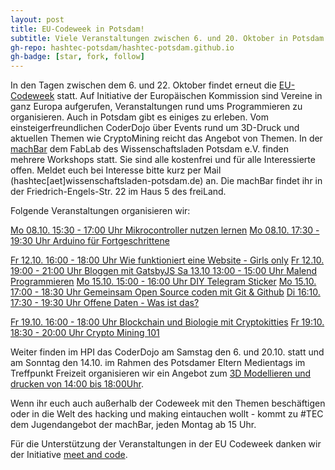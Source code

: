 ```yaml
---
layout: post
title: EU-Codeweek in Potsdam!
subtitle: Viele Veranstaltungen zwischen 6. und 20. Oktober in Potsdam
gh-repo: hashtec-potsdam/hashtec-potsdam.github.io
gh-badge: [star, fork, follow]
---
```


In den Tagen zwischen dem 6. und 22. Oktober findet erneut die [EU-Codeweek](https://codeweek.eu/) statt. Auf Initiative der Europäischen Kommission sind Vereine in ganz Europa aufgerufen, Veranstaltungen rund ums Programmieren zu organisieren.
Auch in Potsdam gibt es einiges zu erleben. Vom einsteigerfreundlichen CoderDojo über Events rund um 3D-Druck und aktuellen Themen wie CryptoMining reicht das Angebot von Themen.
In der [machBar](www.machbar-potsdam.de) dem FabLab des Wissenschaftsladen Potsdam e.V. finden mehrere Workshops statt. Sie sind alle kostenfrei und für alle Interessierte offen. Meldet euch bei Interesse bitte kurz per Mail (hashtec[aet]wissenschaftsladen-potsdam.de) an. Die machBar findet ihr in der Friedrich-Engels-Str. 22 im Haus 5 des freiLand.

Folgende Veranstaltungen organisieren wir:

[Mo 08.10. 15:30 - 17:00 Uhr Mikrocontroller nutzen lernen](http://meet-and-code.de/de/de/event-show/1810)
[Mo 08.10. 17:30 - 19:30 Uhr Arduino für Fortgeschrittene](http://meet-and-code.de/de/de/event-show/1820)

[Fr 12.10. 16:00 - 18:00 Uhr Wie funktioniert eine Website - Girls only](http://meet-and-code.de/de/de/event-show/1836)
[Fr 12.10. 19:00 - 21:00 Uhr Bloggen mit GatsbyJS ](http://meet-and-code.de/de/de/event-show/1843)
[Sa 13.10 13:00 - 15:00 Uhr Malend Programmieren](http://meet-and-code.de/de/de/event-show/1199)
[Mo 15.10. 15:00 - 16:00 Uhr DIY Telegram Sticker](http://meet-and-code.de/de/de/event-show/1792)
[Mo 15.10. 17:00 - 18:30 Uhr Gemeinsam Open Source coden mit Git & Github](http://meet-and-code.de/de/de/event-show/1824)
[Di 16:10. 17:30 - 19:30 Uhr Offene Daten - Was ist das?](http://meet-and-code.de/de/de/event-show/1814)

[Fr 19.10. 16:00 - 18:00 Uhr Blockchain und Biologie mit Cryptokitties](http://meet-and-code.de/de/de/event-show/1830)
[Fr 19:10. 18:30 - 20:00 Uhr Crypto Mining 101](http://meet-and-code.de/de/de/event-show/1833)

Weiter finden im HPI das CoderDojo am Samstag den 6. und 20.10. statt und am Sonntag den 14.10. im Rahmen des Potsdamer Eltern Medientags im Treffpunkt Freizeit organisieren wir ein Angebot zum [3D Modellieren und drucken von 14:00 bis 18:00Uhr](http://meet-and-code.de/de/de/event-show/1200).

Wenn ihr euch auch außerhalb der Codeweek mit den Themen beschäftigen oder in die Welt des hacking und making eintauchen wollt - kommt zu #TEC dem Jugendangebot der machBar, jeden Montag ab 15 Uhr.

Für die Unterstützung der Veranstaltungen in der EU Codeweek danken wir der Initiative [meet and code](http://meet-and-code.de/de/de/).
